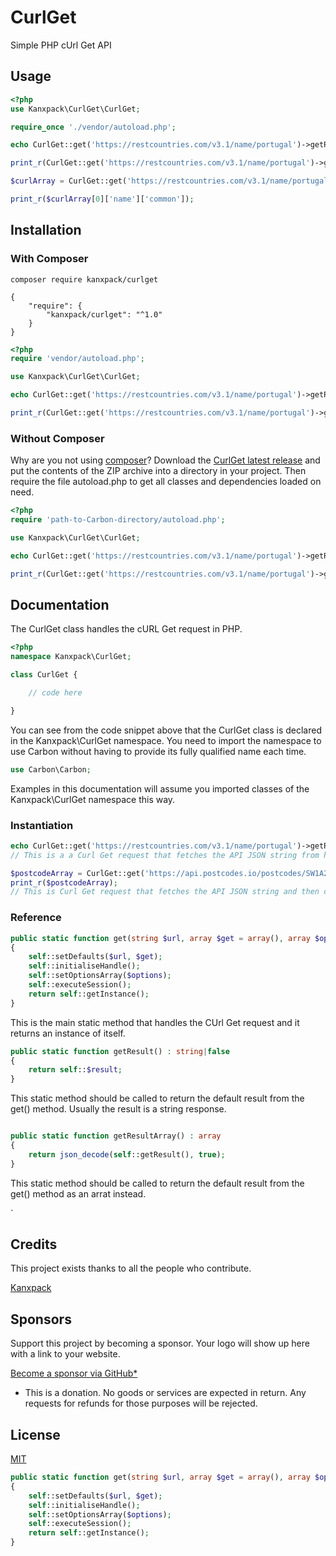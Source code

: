 # CurlGet

Simple PHP cUrl Get API

## Usage

```php
<?php
use Kanxpack\CurlGet\CurlGet;

require_once './vendor/autoload.php';

echo CurlGet::get('https://restcountries.com/v3.1/name/portugal')->getResult();

print_r(CurlGet::get('https://restcountries.com/v3.1/name/portugal')->getResultArray());

$curlArray = CurlGet::get('https://restcountries.com/v3.1/name/portugal')->getResultArray();

print_r($curlArray[0]['name']['common']);
```

## Installation

### With Composer

```
composer require kanxpack/curlget
```

```
{
    "require": {
        "kanxpack/curlget": "^1.0"
    }
}
```

```php
<?php
require 'vendor/autoload.php';

use Kanxpack\CurlGet\CurlGet;

echo CurlGet::get('https://restcountries.com/v3.1/name/portugal')->getResult();

print_r(CurlGet::get('https://restcountries.com/v3.1/name/portugal')->getResultArray());

```

### Without Composer

Why are you not using [composer](https://getcomposer.org/)? Download the [CurlGet latest release](https://github.com/Kanxpack/CurlGet/releases) and put the contents of the ZIP archive into a directory in your project. Then require the file autoload.php to get all classes and dependencies loaded on need.

```php
<?php
require 'path-to-Carbon-directory/autoload.php';

use Kanxpack\CurlGet\CurlGet;

echo CurlGet::get('https://restcountries.com/v3.1/name/portugal')->getResult();

print_r(CurlGet::get('https://restcountries.com/v3.1/name/portugal')->getResultArray());
```

## Documentation

The CurlGet class handles the cURL Get request in PHP.

```php
<?php
namespace Kanxpack\CurlGet;

class CurlGet {

    // code here

}
```
You can see from the code snippet above that the CurlGet class is declared in the Kanxpack\CurlGet namespace. You need to import the namespace to use Carbon without having to provide its fully qualified name each time.

```php
use Carbon\Carbon;
```

Examples in this documentation will assume you imported classes of the Kanxpack\CurlGet namespace this way.


### Instantiation

```php
echo CurlGet::get('https://restcountries.com/v3.1/name/portugal')->getResult();
// This is a a Curl Get request that fetches the API JSON string from https://restcountries.com/v3.1/name/portugal

$postcodeArray = CurlGet::get('https://api.postcodes.io/postcodes/SW1A2AA')->getResultArray();
print_r($postcodeArray);
// This is Curl Get request that fetches the API JSON string and then converts it to an array from https://api.postcodes.io/postcodes/SW1A2AA
```

### Reference

```php
public static function get(string $url, array $get = array(), array $options = array()) : self
{
    self::setDefaults($url, $get);
    self::initialiseHandle();
    self::setOptionsArray($options);
    self::executeSession();
    return self::getInstance();
}
```

This is the main static method that handles the CUrl Get request and it returns an instance of itself.

```php
public static function getResult() : string|false
{
    return self::$result;
}
```

This static method should be called to return the default result from the get() method. Usually the result is a string response.

```php

public static function getResultArray() : array
{
    return json_decode(self::getResult(), true);
}
```

This static method should be called to return the default result from the get() method as an arrat instead.

`

## Credits

This project exists thanks to all the people who contribute.

[Kanxpack](https://github.com/Kanxpack)

## Sponsors

Support this project by becoming a sponsor. Your logo will show up here with a link to your website.

[Become a sponsor via GitHub*](https://github.com/sponsors/Kanxpack)

* This is a donation. No goods or services are expected in return. Any requests for refunds for those purposes will be rejected.

## License
[MIT](https://github.com/Kanxpack/CurlGet?tab=MIT-1-ov-file#readme)






```php
public static function get(string $url, array $get = array(), array $options = array()) : self
{
    self::setDefaults($url, $get);
    self::initialiseHandle();
    self::setOptionsArray($options);
    self::executeSession();
    return self::getInstance();
}
```